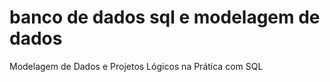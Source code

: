 # banco de dados sql e modelagem de dados
 Modelagem de Dados e Projetos Lógicos na Prática com SQL
